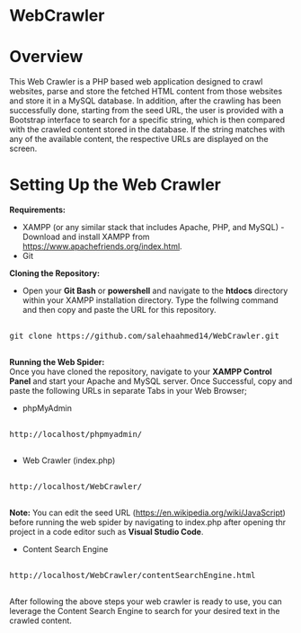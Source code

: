 # WebCrawler

# Overview 
This Web Crawler is a PHP based web application designed to crawl websites, parse and store the fetched HTML content from those websites and store it in a MySQL database. In addition, after the crawling has been successfully done, starting from the seed URL, the user is provided with a Bootstrap interface to search for a specific string, which is then compared with the crawled content stored in the database. If the string matches with any of the available content, the respective URLs are displayed on the screen.  
  
# Setting Up the Web Crawler  
**Requirements:**  
* XAMPP (or any similar stack that includes Apache, PHP, and MySQL) - Download and install XAMPP from https://www.apachefriends.org/index.html.  
* Git

**Cloning the Repository:**  
* Open your __Git Bash__ or __powershell__ and navigate to the __htdocs__ directory within your XAMPP installation directory. Type the follwing command and then copy and paste the URL for this repository.  
<pre>

git clone https://github.com/salehaahmed14/WebCrawler.git 

</pre>  
**Running the Web Spider:**  
Once you have cloned the repository, navigate to your __XAMPP Control Panel__  and start your Apache and MySQL server. Once Successful, copy and paste the following URLs in separate Tabs in your Web Browser;
* phpMyAdmin  
<pre>

http://localhost/phpmyadmin/

</pre>  
* Web Crawler (index.php)  
<pre>

http://localhost/WebCrawler/

</pre> 
__Note:__ You can edit the seed URL (https://en.wikipedia.org/wiki/JavaScript) before running the web spider by navigating to index.php after opening thr project in a code editor such as __Visual Studio Code__.   
* Content Search Engine  
<pre>

http://localhost/WebCrawler/contentSearchEngine.html

</pre>  
After following the above steps your web crawler is ready to use, you can leverage the Content Search Engine to search for your desired text in the crawled content.